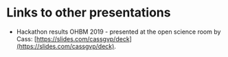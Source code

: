 # Links to other presentations

 - Hackathon results OHBM 2019 - presented at the open science room by Cass: [https://slides.com/cassgvp/deck](https://slides.com/cassgvp/deck).
